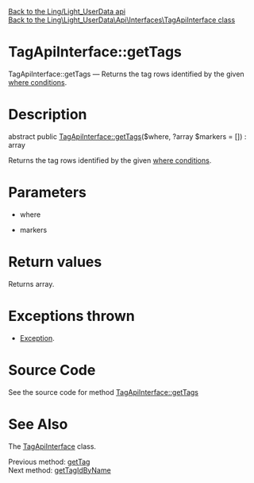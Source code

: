 [Back to the Ling/Light_UserData api](https://github.com/lingtalfi/Light_UserData/blob/master/doc/api/Ling/Light_UserData.md)<br>
[Back to the Ling\Light_UserData\Api\Interfaces\TagApiInterface class](https://github.com/lingtalfi/Light_UserData/blob/master/doc/api/Ling/Light_UserData/Api/Interfaces/TagApiInterface.md)


TagApiInterface::getTags
================



TagApiInterface::getTags — Returns the tag rows identified by the given [where conditions](https://github.com/lingtalfi/SimplePdoWrapper#the-where-conditions).




Description
================


abstract public [TagApiInterface::getTags](https://github.com/lingtalfi/Light_UserData/blob/master/doc/api/Ling/Light_UserData/Api/Interfaces/TagApiInterface/getTags.md)($where, ?array $markers = []) : array




Returns the tag rows identified by the given [where conditions](https://github.com/lingtalfi/SimplePdoWrapper#the-where-conditions).




Parameters
================


- where

    

- markers

    


Return values
================

Returns array.


Exceptions thrown
================

- [Exception](http://php.net/manual/en/class.exception.php).&nbsp;







Source Code
===========
See the source code for method [TagApiInterface::getTags](https://github.com/lingtalfi/Light_UserData/blob/master/Api/Interfaces/TagApiInterface.php#L97-L97)


See Also
================

The [TagApiInterface](https://github.com/lingtalfi/Light_UserData/blob/master/doc/api/Ling/Light_UserData/Api/Interfaces/TagApiInterface.md) class.

Previous method: [getTag](https://github.com/lingtalfi/Light_UserData/blob/master/doc/api/Ling/Light_UserData/Api/Interfaces/TagApiInterface/getTag.md)<br>Next method: [getTagIdByName](https://github.com/lingtalfi/Light_UserData/blob/master/doc/api/Ling/Light_UserData/Api/Interfaces/TagApiInterface/getTagIdByName.md)<br>

